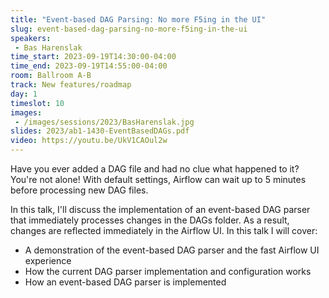 ```yaml
---
title: "Event-based DAG Parsing: No more F5ing in the UI"
slug: event-based-dag-parsing-no-more-f5ing-in-the-ui
speakers:
 - Bas Harenslak
time_start: 2023-09-19T14:30:00-04:00
time_end: 2023-09-19T14:55:00-04:00
room: Ballroom A-B
track: New features/roadmap
day: 1
timeslot: 10
images:
 - /images/sessions/2023/BasHarenslak.jpg
slides: 2023/ab1-1430-EventBasedDAGs.pdf
video: https://youtu.be/UkV1CAOul2w
---
```


Have you ever added a DAG file and had no clue what happened to it? You're not alone! With default settings, Airflow can wait up to 5 minutes before processing new DAG files.

In this talk, I'll discuss the implementation of an event-based DAG parser that immediately processes changes in the DAGs folder. As a result, changes are reflected immediately in the Airflow UI. In this talk I will cover: 
 
 * A demonstration of the event-based DAG parser and the fast Airflow UI experience 
 * How the current DAG parser implementation and configuration works
 * How an event-based DAG parser is implemented
